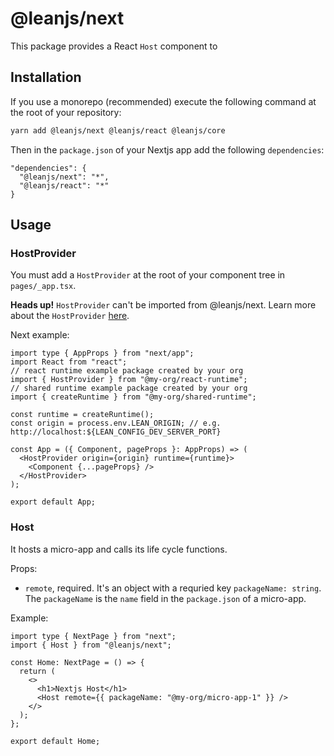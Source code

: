 # @leanjs/next

This package provides a React `Host` component to

## Installation

If you use a monorepo (recommended) execute the following command at the root of your repository:

```sh
yarn add @leanjs/next @leanjs/react @leanjs/core
```

Then in the `package.json` of your Nextjs app add the following `dependencies`:

```
"dependencies": {
  "@leanjs/next": "*",
  "@leanjs/react": "*"
}
```

## Usage

### HostProvider

You must add a `HostProvider` at the root of your component tree in `pages/_app.tsx`.

**Heads up!** `HostProvider` can't be imported from @leanjs/next. Learn more about the `HostProvider` [here](/packages/react#usage).

Next example:

```tsx
import type { AppProps } from "next/app";
import React from "react";
// react runtime example package created by your org
import { HostProvider } from "@my-org/react-runtime";
// shared runtime example package created by your org
import { createRuntime } from "@my-org/shared-runtime";

const runtime = createRuntime();
const origin = process.env.LEAN_ORIGIN; // e.g. http://localhost:${LEAN_CONFIG_DEV_SERVER_PORT}

const App = ({ Component, pageProps }: AppProps) => (
  <HostProvider origin={origin} runtime={runtime}>
    <Component {...pageProps} />
  </HostProvider>
);

export default App;
```

### Host

It hosts a micro-app and calls its life cycle functions.

Props:

- `remote`, required. It's an object with a requried key `packageName: string`. The `packageName` is the `name` field in the `package.json` of a micro-app.

Example:

```tsx
import type { NextPage } from "next";
import { Host } from "@leanjs/next";

const Home: NextPage = () => {
  return (
    <>
      <h1>Nextjs Host</h1>
      <Host remote={{ packageName: "@my-org/micro-app-1" }} />
    </>
  );
};

export default Home;
```

